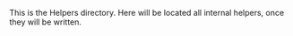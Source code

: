 This is the Helpers directory. Here will be located all internal helpers, once they will be written.